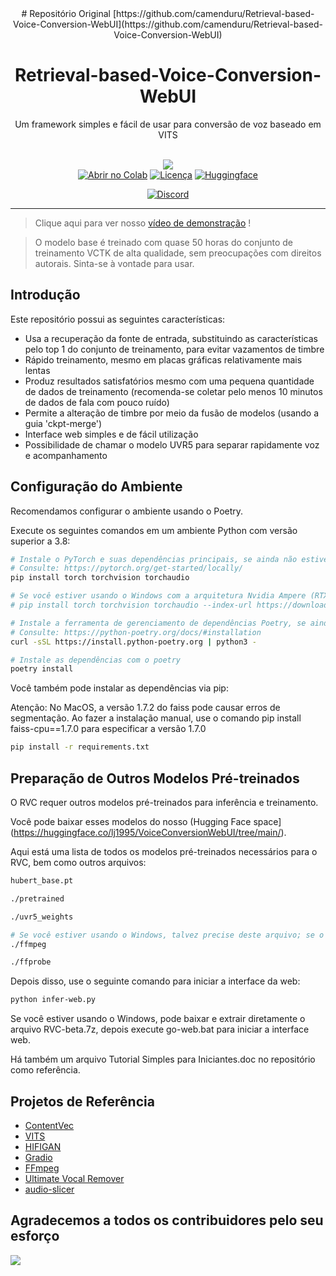 <div align="center">
# Repositório Original
[https://github.com/camenduru/Retrieval-based-Voice-Conversion-WebUI](https://github.com/camenduru/Retrieval-based-Voice-Conversion-WebUI)

# Retrieval-based-Voice-Conversion-WebUI
Um framework simples e fácil de usar para conversão de voz baseado em VITS<br><br>

<img src="https://counter.seku.su/cmoe?name=rvc&theme=r34" /><br>
[![Abrir no Colab](https://img.shields.io/badge/Colab-F9AB00?style=for-the-badge&logo=googlecolab&color=525252)](https://colab.research.google.com/drive/1b0HAsVZO0AKptwrwjajP2_-fYJotoJNq?usp=sharing)
[![Licença](https://img.shields.io/github/license/liujing04/Retrieval-based-Voice-Conversion-WebUI?style=for-the-badge)](https://github.com/liujing04/Retrieval-based-Voice-Conversion-WebUI/blob/main/%E4%BD%BF%E7%94%A8%E9%9C%80%E9%81%B5%E5%AE%88%E7%9A%84%E5%8D%8F%E8%AE%AE-LICENSE.txt)
[![Huggingface](https://img.shields.io/badge/🤗%20-Spaces-yellow.svg?style=for-the-badge)](https://huggingface.co/lj1995/VoiceConversionWebUI/tree/main/)

[![Discord](https://img.shields.io/badge/Desenvolvedores%20RVC-Discord-7289DA?style=for-the-badge&logo=discord&logoColor=white)](https://discord.gg/HcsmBBGyVk)

</div>

------

> Clique aqui para ver nosso [vídeo de demonstração](https://www.codigofluente.com.br/) !

> O modelo base é treinado com quase 50 horas do conjunto de treinamento VCTK de alta qualidade, sem preocupações com direitos autorais. Sinta-se à vontade para usar.

## Introdução
Este repositório possui as seguintes características:
+ Usa a recuperação da fonte de entrada, substituindo as características pelo top 1 do conjunto de treinamento, para evitar vazamentos de timbre
+ Rápido treinamento, mesmo em placas gráficas relativamente mais lentas
+ Produz resultados satisfatórios mesmo com uma pequena quantidade de dados de treinamento (recomenda-se coletar pelo menos 10 minutos de dados de fala com pouco ruído)
+ Permite a alteração de timbre por meio da fusão de modelos (usando a guia 'ckpt-merge')
+ Interface web simples e de fácil utilização
+ Possibilidade de chamar o modelo UVR5 para separar rapidamente voz e acompanhamento

## Configuração do Ambiente
Recomendamos configurar o ambiente usando o Poetry.

Execute os seguintes comandos em um ambiente Python com versão superior a 3.8:
```bash
# Instale o PyTorch e suas dependências principais, se ainda não estiverem instalados
# Consulte: https://pytorch.org/get-started/locally/
pip install torch torchvision torchaudio

# Se você estiver usando o Windows com a arquitetura Nvidia Ampere (RTX30xx), talvez seja necessário especificar a versão CUDA correspondente ao PyTorch, conforme experiência em #21
# pip install torch torchvision torchaudio --index-url https://download.pytorch.org/whl/cu117

# Instale a ferramenta de gerenciamento de dependências Poetry, se ainda não estiver instalada
# Consulte: https://python-poetry.org/docs/#installation
curl -sSL https://install.python-poetry.org | python3 -

# Instale as dependências com o poetry
poetry install
```
Você também pode instalar as dependências via pip:

Atenção: No MacOS, a versão 1.7.2 do faiss pode causar erros de segmentação. Ao fazer a instalação manual, use o comando pip install faiss-cpu==1.7.0 para especificar a versão 1.7.0
```bash
pip install -r requirements.txt
```

## Preparação de Outros Modelos Pré-treinados
O RVC requer outros modelos pré-treinados para inferência e treinamento.

Você pode baixar esses modelos do nosso (Hugging Face space](https://huggingface.co/lj1995/VoiceConversionWebUI/tree/main/).

Aqui está uma lista de todos os modelos pré-treinados necessários para o RVC, bem como outros arquivos:
```bash
hubert_base.pt

./pretrained 

./uvr5_weights

# Se você estiver usando o Windows, talvez precise deste arquivo; se o ffmpeg e o ffprobe já estiverem instalados, ignore esta parte; usuários do Ubuntu/Debian podem instalar essas bibliotecas com apt install ffmpeg
./ffmpeg

./ffprobe
```

Depois disso, use o seguinte comando para iniciar a interface da web:
```bash
python infer-web.py
```
Se você estiver usando o Windows, pode baixar e extrair diretamente o arquivo RVC-beta.7z, depois execute go-web.bat para iniciar a interface web.

Há também um arquivo Tutorial Simples para Iniciantes.doc no repositório como referência.

## Projetos de Referência
+ [ContentVec](https://github.com/auspicious3000/contentvec/)
+ [VITS](https://github.com/jaywalnut310/vits)
+ [HIFIGAN](https://github.com/jik876/hifi-gan)
+ [Gradio](https://github.com/gradio-app/gradio)
+ [FFmpeg](https://github.com/FFmpeg/FFmpeg)
+ [Ultimate Vocal Remover](https://github.com/Anjok07/ultimatevocalremovergui)
+ [audio-slicer](https://github.com/openvpi/audio-slicer)

## Agradecemos a todos os contribuidores pelo seu esforço
<a href="https://github.com/liujing04/Retrieval-based-Voice-Conversion-WebUI/graphs/contributors" target="_blank">
  <img src="https://contrib.rocks/image?repo=liujing04/Retrieval-based-Voice-Conversion-WebUI" />
</a>